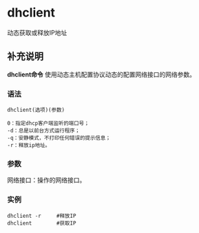 dhclient
===

动态获取或释放IP地址

## 补充说明

**dhclient命令** 使用动态主机配置协议动态的配置网络接口的网络参数。

### 语法  

```
dhclient(选项)(参数)
```

  

```
0：指定dhcp客户端监听的端口号；
-d：总是以前台方式运行程序；
-q：安静模式，不打印任何错误的提示信息；
-r：释放ip地址。
```

### 参数  

网络接口：操作的网络接口。

### 实例  

```
dhclient -r     #释放IP
dhclient        #获取IP
```


